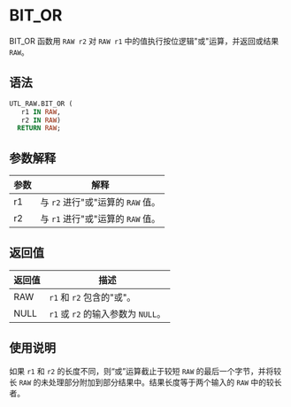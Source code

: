 # BIT_OR 

BIT_OR 函数用 `RAW r2` 对 `RAW r1` 中的值执行按位逻辑"或"运算，并返回或结果 `RAW`。

## 语法 

```sql
UTL_RAW.BIT_OR (
   r1 IN RAW,
   r2 IN RAW) 
  RETURN RAW;
```

## 参数解释 


| **参数** |          **解释**          |
|--------|--------------------------|
| r1     | 与 `r2` 进行"或"运算的 `RAW` 值。 |
| r2     | 与 `r1` 进行"或"运算的 `RAW` 值。 |



## 返回值 

| **返回值** |           **描述**           |
|---------|----------------------------|
| RAW     | `r1` 和 `r2` 包含的"或"。        |
| NULL    | `r1` 或 `r2` 的输入参数为 `NULL`。 |



## 使用说明 

如果 `r1` 和 `r2` 的长度不同，则“或”运算截止于较短 `RAW` 的最后一个字节，并将较长 `RAW` 的未处理部分附加到部分结果中。结果长度等于两个输入的 `RAW` 中的较长者。
